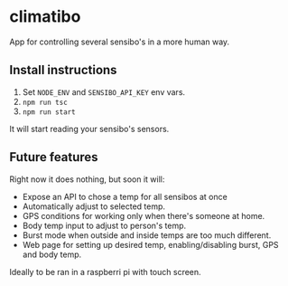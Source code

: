 # climatibo
App for controlling several sensibo's in a more human way.

## Install instructions

1. Set `NODE_ENV` and `SENSIBO_API_KEY` env vars.
2. `npm run tsc`
3. `npm run start`

It will start reading your sensibo's sensors.

## Future features

Right now it does nothing, but soon it will:

- Expose an API to chose a temp for all sensibos at once
- Automatically adjust to selected temp.
- GPS conditions for working only when there's someone at home.
- Body temp input to adjust to person's temp.
- Burst mode when outside and inside temps are too much different.
- Web page for setting up desired temp, enabling/disabling burst, GPS and body temp.

Ideally to be ran in a raspberri pi with touch screen.
